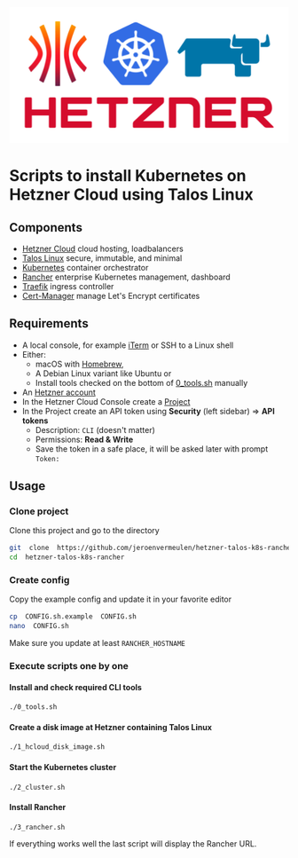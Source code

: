 ![Talos Kubernetes Rancher Hetzner](https://github.com/jeroenvermeulen/hetzner-talos-k8s-rancher/blob/master/logo.png?raw=true)

# Scripts to install Kubernetes on Hetzner Cloud using Talos Linux

## Components
- [Hetzner Cloud](https://www.hetzner.com/cloud) cloud hosting, loadbalancers
- [Talos Linux](https://www.talos.dev/) secure, immutable, and minimal
- [Kubernetes](https://kubernetes.io/) container orchestrator
- [Rancher](https://www.rancher.com/) enterprise Kubernetes management, dashboard
- [Traefik](https://traefik.io/traefik/) ingress controller
- [Cert-Manager](https://cert-manager.io/) manage Let's Encrypt certificates

## Requirements
- A local console, for example [iTerm](https://iterm2.com/) or SSH to a Linux shell
- Either:
  - macOS with [Homebrew](https://brew.sh/),
  - A Debian Linux variant like Ubuntu or
  - Install tools checked on the bottom of [0_tools.sh](0_tools.sh) manually
- An [Hetzner account](https://accounts.hetzner.com/signUp)
- In the Hetzner Cloud Console create a [Project](https://console.hetzner.cloud/projects)
- In the Project create an API token using **Security** (left sidebar) => **API tokens**
  - Description: `CLI` (doesn't matter)
  - Permissions: **Read & Write**
  - Save the token in a safe place, it will be asked later with prompt `Token:`

## Usage
### Clone project
Clone this project and go to the directory
```bash
git  clone  https://github.com/jeroenvermeulen/hetzner-talos-k8s-rancher.git
cd  hetzner-talos-k8s-rancher
```

### Create config
Copy the example config and update it in your favorite editor
```bash
cp  CONFIG.sh.example  CONFIG.sh
nano  CONFIG.sh
```
Make sure you update at least `RANCHER_HOSTNAME`

### Execute scripts one by one
#### Install and check required CLI tools
```bash
./0_tools.sh
```
#### Create a disk image at Hetzner containing Talos Linux
```bash
./1_hcloud_disk_image.sh
```
#### Start the Kubernetes cluster
```bash
./2_cluster.sh
```
#### Install Rancher
```bash
./3_rancher.sh
```
If everything works well the last script will display the Rancher URL.
